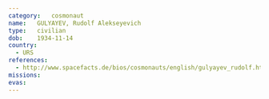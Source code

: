 ```yaml
---
category:	cosmonaut
name:	GULYAYEV, Rudolf Alekseyevich
type:	civilian
dob:	1934-11-14
country:
  - URS
references:
  - http://www.spacefacts.de/bios/cosmonauts/english/gulyayev_rudolf.htm
missions:
evas:
---
```

